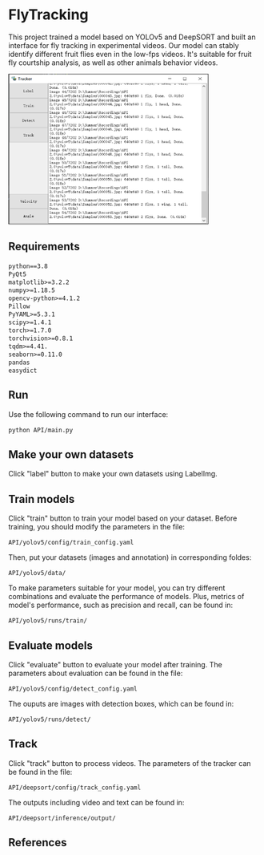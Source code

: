 # FlyTracking
This project trained a model based on YOLOv5 and DeepSORT and built an interface for fly tracking in experimental videos. Our model can stably identify different fruit flies even in the low-fps videos. It's suitable for fruit fly courtship analysis, as well as other animals behavior videos.

<div align="left">
  
<img src="https://github.com/TsinghuaWangZiXuan/FlyTracking/blob/master/API/Tracker.png" height="300" width="400" >
  
</div>

## Requirements
    python==3.8
    PyQt5
    matplotlib>=3.2.2
    numpy>=1.18.5
    opencv-python>=4.1.2
    Pillow
    PyYAML>=5.3.1
    scipy>=1.4.1
    torch>=1.7.0
    torchvision>=0.8.1
    tqdm>=4.41.
    seaborn>=0.11.0
    pandas
    easydict
    

## Run
Use the following command to run our interface:

    python API/main.py

## Make your own datasets
Click "label" button to make your own datasets using LabelImg.

## Train models
Click "train" button to train your model based on your dataset. Before training, you should modify the parameters in the file:

    API/yolov5/config/train_config.yaml
    
Then, put your datasets (images and annotation) in corresponding foldes:

    API/yolov5/data/
    
To make parameters suitable for your model, you can try different combinations and evaluate the performance of models. Plus, metrics of model's performance, such as precision and recall, can be found in:

    API/yolov5/runs/train/


## Evaluate models
Click "evaluate" button to evaluate your model after training. The parameters about evaluation can be found in the file:

    API/yolov5/config/detect_config.yaml
    
The ouputs are images with detection boxes, which can be found in:
    
    API/yolov5/runs/detect/
    
## Track
Click "track" button to process videos. The parameters of the tracker can be found in the file:

    API/deepsort/config/track_config.yaml
    
The outputs including video and text can be found in:

    API/deepsort/inference/output/

## References
    
